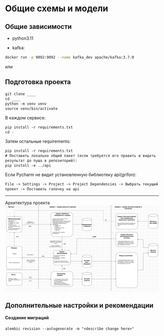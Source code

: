 # Общие схемы и модели

## Общие зависимости

- python3.11

- kafka:
```bash
docker run -p 9092:9092 --name kafka_dev apache/kafka:3.7.0
```
или

## Подготовка проекта

    git clone ____
    cd ____
    python -m venv venv
    source venv/bin/activate

В каждом сервисе:

    pip install -r requirements.txt
    cd -

Затем остальные requirements:

    pip install -r requirements.txt
    # Поставить локально общий пакет (если требуется его править и видеть результат до пуша в репозиторий):
    pip install -e ../api

Если Pycharm не видит установленную библиотеку api(grifon):
    
    File -> Settings -> Project -> Project Dependencies -> Выбрать текущий проект -> Поставить галочку на api

___

Архитектура проекта
![img.png](res/architecture.png)


## Дополнительные настройки и рекомендации

#### Создание миграций
    
    alembic revision --autogenerate -m "<describe change here>"

